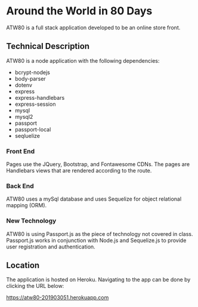 # Around the World in 80 Days #

ATW80 is a full stack application developed to be an online store front.  

## Technical Description ##
ATW80 is a node application with the following dependencies:
* bcrypt-nodejs
* body-parser
* dotenv
* express
* express-handlebars
* express-session
* mysql
* mysql2
* passport
* passport-local
* seqluelize

### Front End ###
Pages use the JQuery, Bootstrap, and Fontawesome CDNs.  The pages are Handlebars views that are rendered according to the route.

### Back End ###
ATW80 uses a mySql database and uses Sequelize for object relational mapping (ORM).  

### New Technology ###
ATW80 is using Passport.js as the piece of technology not covered in class.  Passport.js works in conjunction with Node.js and Sequelize.js to provide user registration and authentication.  

## Location ##
The application is hosted on Heroku.  Navigating to the app can be done by clicking the URL below:

https://atw80-201903051.herokuapp.com







